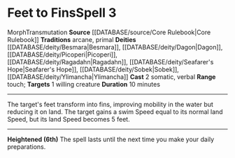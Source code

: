 ﻿---
actions: '[two-actions]'
component:
- Somatic
- Verbal
deity:
- '[[DATABASE/deity/Besmara|Besmara]]'
- '[[DATABASE/deity/Dagon|Dagon]]'
- '[[DATABASE/deity/Picoperi|Picoperi]]'
- '[[DATABASE/deity/Ragadahn|Ragadahn]]'
- '[[DATABASE/deity/Seafarer''s Hope|Seafarer''s Hope]]'
- '[[DATABASE/deity/Sobek|Sobek]]'
- '[[DATABASE/deity/Ylimancha|Ylimancha]]'
duration: 10 minutes
heighten: 6th
heighten_level: 3, 6
id: '113'
level: '3'
name: Feet to Fins
range: touch
rarity: Common
school: Transmutation
source: '[[DATABASE/source/Core Rulebook|Core Rulebook]]'
target: 1 willing creature
tradition:
- Arcane
- Primal
trait:
- '[[DATABASE/trait/Morph|Morph]]'
- '[[DATABASE/trait/Transmutation|Transmutation]]'
type: Spell

---
# Feet to Fins<span class="item-type">Spell 3</span>

<span class="item-trait">Morph</span><span class="item-trait">Transmutation</span>
**Source** [[DATABASE/source/Core Rulebook|Core Rulebook]] 
**Traditions** arcane, primal
**Deities** [[DATABASE/deity/Besmara|Besmara]], [[DATABASE/deity/Dagon|Dagon]], [[DATABASE/deity/Picoperi|Picoperi]], [[DATABASE/deity/Ragadahn|Ragadahn]], [[DATABASE/deity/Seafarer's Hope|Seafarer's Hope]], [[DATABASE/deity/Sobek|Sobek]], [[DATABASE/deity/Ylimancha|Ylimancha]]
**Cast** <span class="action-icon">2</span> somatic, verbal
**Range** touch; **Targets** 1 willing creature
**Duration** 10 minutes

---
The target's feet transform into fins, improving mobility in the water but reducing it on land. The target gains a swim Speed equal to its normal land Speed, but its land Speed becomes 5 feet.

---
**Heightened (6th)** The spell lasts until the next time you make your daily preparations.